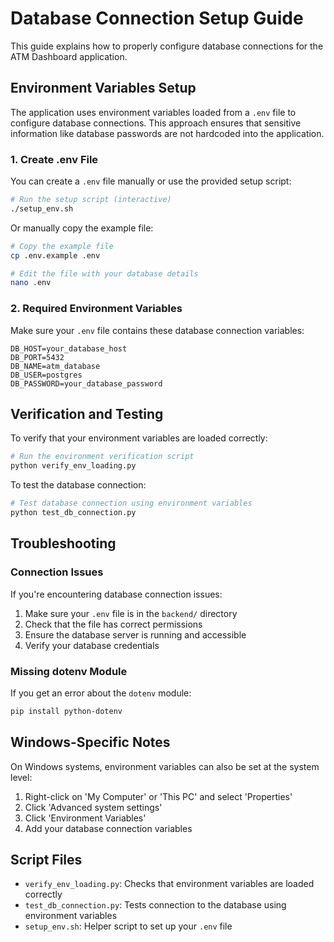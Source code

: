 # Database Connection Setup Guide

This guide explains how to properly configure database connections for the ATM Dashboard application.

## Environment Variables Setup

The application uses environment variables loaded from a `.env` file to configure database connections. This approach ensures that sensitive information like database passwords are not hardcoded into the application.

### 1. Create .env File

You can create a `.env` file manually or use the provided setup script:

```bash
# Run the setup script (interactive)
./setup_env.sh
```

Or manually copy the example file:
```bash
# Copy the example file
cp .env.example .env

# Edit the file with your database details
nano .env
```

### 2. Required Environment Variables

Make sure your `.env` file contains these database connection variables:

```
DB_HOST=your_database_host
DB_PORT=5432
DB_NAME=atm_database
DB_USER=postgres
DB_PASSWORD=your_database_password
```

## Verification and Testing

To verify that your environment variables are loaded correctly:

```bash
# Run the environment verification script
python verify_env_loading.py
```

To test the database connection:

```bash
# Test database connection using environment variables
python test_db_connection.py
```

## Troubleshooting

### Connection Issues

If you're encountering database connection issues:

1. Make sure your `.env` file is in the `backend/` directory
2. Check that the file has correct permissions
3. Ensure the database server is running and accessible
4. Verify your database credentials

### Missing dotenv Module

If you get an error about the `dotenv` module:

```bash
pip install python-dotenv
```

## Windows-Specific Notes

On Windows systems, environment variables can also be set at the system level:

1. Right-click on 'My Computer' or 'This PC' and select 'Properties'
2. Click 'Advanced system settings'
3. Click 'Environment Variables'
4. Add your database connection variables

## Script Files

- `verify_env_loading.py`: Checks that environment variables are loaded correctly
- `test_db_connection.py`: Tests connection to the database using environment variables
- `setup_env.sh`: Helper script to set up your `.env` file
